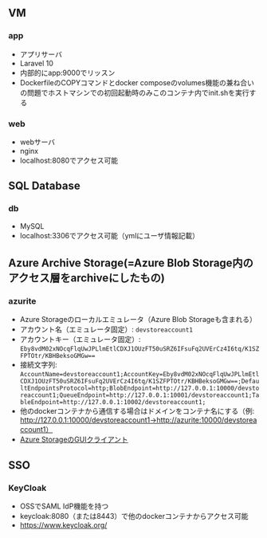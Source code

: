 ## VM
### app
- アプリサーバ
- Laravel 10
- 内部的にapp:9000でリッスン
- DockerfileのCOPYコマンドとdocker composeのvolumes機能の兼ね合いの問題でホストマシンでの初回起動時のみこのコンテナ内でinit.shを実行する
### web
- webサーバ
- nginx 
- localhost:8080でアクセス可能
## SQL Database
### db
- MySQL
- localhost:3306でアクセス可能（ymlにユーザ情報記載）
## Azure Archive Storage(=Azure Blob Storage内のアクセス層をarchiveにしたもの)
### azurite
- Azure Storageのローカルエミュレータ（Azure Blob Storageも含まれる）
- アカウント名（エミュレータ固定）: `devstoreaccount1`
- アカウントキー（エミュレータ固定）: `Eby8vdM02xNOcqFlqUwJPLlmEtlCDXJ1OUzFT50uSRZ6IFsuFq2UVErCz4I6tq/K1SZFPTOtr/KBHBeksoGMGw==`
- 接続文字列: `AccountName=devstoreaccount1;AccountKey=Eby8vdM02xNOcqFlqUwJPLlmEtlCDXJ1OUzFT50uSRZ6IFsuFq2UVErCz4I6tq/K1SZFPTOtr/KBHBeksoGMGw==;DefaultEndpointsProtocol=http;BlobEndpoint=http://127.0.0.1:10000/devstoreaccount1;QueueEndpoint=http://127.0.0.1:10001/devstoreaccount1;TableEndpoint=http://127.0.0.1:10002/devstoreaccount1;`
- 他のdockerコンテナから通信する場合はドメインをコンテナ名にする（例: http://127.0.0.1:10000/devstoreaccount1→http://azurite:10000/devstoreaccount1）
- [Azure StorageのGUIクライアント](https://azure.microsoft.com/ja-jp/products/storage/storage-explorer)
## SSO
### KeyCloak
- OSSでSAML IdP機能を持つ
- keycloak:8080（または8443）で他のdockerコンテナからアクセス可能
- https://www.keycloak.org/

